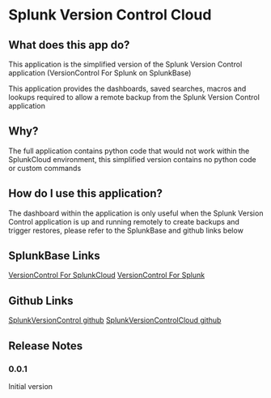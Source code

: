 # Splunk Version Control Cloud

## What does this app do?

This application is the simplified version of the Splunk Version Control application (VersionControl For Splunk on SplunkBase)

This application provides the dashboards, saved searches, macros and lookups required to allow a remote backup from the Splunk Version Control application

## Why?
The full application contains python code that would not work within the SplunkCloud environment, this simplified version contains no python code or custom commands

## How do I use this application? 

The dashboard within the application is only useful when the Splunk Version Control application is up and running remotely to create backups and trigger restores, please refer to the SplunkBase and github links below

## SplunkBase Links
[VersionControl For SplunkCloud](https://splunkbase.splunk.com/app/5061)
[VersionControl For Splunk](https://splunkbase.splunk.com/app/4355)

## Github Links
[SplunkVersionControl github](https://github.com/gjanders/SplunkVersionControl)
[SplunkVersionControlCloud github](https://github.com/gjanders/SplunkVersionControlCloud)

## Release Notes 
### 0.0.1
Initial version
